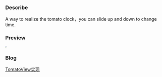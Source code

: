 ###  Describe

A way to realize the tomato clock，you can slide up and down to change time.

### Preview

<img src="http://7xjvg5.com1.z0.glb.clouddn.com/tomato7.gif" style="zoom:25%" />

### Blog

[TomatoView实现](http://rkhcy.github.io/2017/09/18/TomatoView%E5%AE%9E%E7%8E%B0/)

